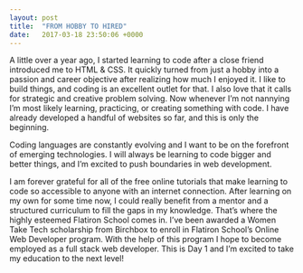```yaml
---
layout: post
title:  "FROM HOBBY TO HIRED"
date:   2017-03-18 23:50:06 +0000
---
```



A little over a year ago, I started learning to code after a close friend introduced me to HTML & CSS. It quickly turned from just a hobby into a passion and career objective after realizing how much I enjoyed it. I like to build things, and coding is an excellent outlet for that. I also love that it calls for strategic and creative problem solving. Now whenever I’m not nannying I’m most likely learning, practicing, or creating something with code. I have already developed a handful of websites so far, and this is only the beginning.

Coding languages are constantly evolving and I want to be on the forefront of emerging technologies. I will always be learning to code bigger and better things, and I’m excited to push boundaries in web development.

I am forever grateful for all of the free online tutorials that make learning to code so accessible to anyone with an internet connection. After learning on my own for some time now, I could really benefit from a mentor and a structured curriculum to fill the gaps in my knowledge. That’s where the highly esteemed Flatiron School comes in. I’ve been awarded a Women Take Tech scholarship from Birchbox to enroll in Flatiron School’s Online Web Developer program. With the help of this program I hope to become employed as a full stack web developer. This is Day 1 and I’m excited to take my education to the next level!
